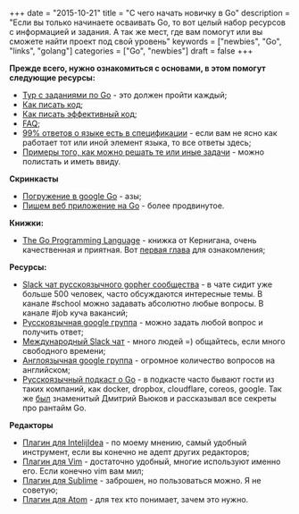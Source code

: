 +++
date = "2015-10-21"
title = "С чего начать новичку в Go"
description = "Если вы только начинаете осваивать Go, то вот целый набор ресурсов с информацией и задания. А так же мест, где вам помогут или вы сможете найти проект под свой уровень"
keywords = ["newbies", "Go", "links", "golang"]
categories = ["Go", "newbies"]
draft = false
+++

**Прежде всего, нужно ознакомиться с основами, в этом помогут следующие ресурсы:**

 - [Тур с заданиями по Go](https://tour.golang.org/welcome/1) - это должен пройти каждый;
 - [Как писать код](http://golang.org/doc/code.html);
 - [Как писать эффективный код](http://golang.org/doc/effective_go.html);
 - [FAQ](http://golang.org/doc/faq);
 - [99% ответов о языке есть в спецификации](http://golang.org/ref/spec) - если вам не ясно как работает тот или иной элемент языка, то все ответы здесь;
 - [Примеры того, как можно решать те или иные задачи](https://gobyexample.com/) - можно полистать и иметь ввиду.

**Скринкасты**

 - [Погружение в google Go](https://www.youtube.com/playlist?list=PLBOo6DBmP5V9CAXxxl6EZxZpMmT_4ZOca) - азы;
 - [Пишем веб приложение на Go](https://www.youtube.com/channel/UC2ZML5bXoJrvAlhsqMVUvXg/videos) - более продвинутое.


**Книжки:** 

 - [The Go Programming Language](http://www.amazon.com/Programming-Language-Addison-Wesley-Professional-Computing/dp/0134190440) - книжка от Кернигана, очень качественная и приятная. Вот [первая глава](http://www.gopl.io/ch1.pdf) для ознакомления;

**Ресурсы:**

 - [Slack чат русскоязычного gopher сообщества](4gophers.com/slack) - в чате сидит уже больше 500 человек, часто обсуждаются интересные темы. В канале #school можно задавать абсолютно любые вопросы. В канале #job куча вакансий;
 - [Русскоязычная google группа](https://groups.google.com/forum/#!forum/golang-ru) - можно задать любой вопрос и получить ответ;
 - [Международный Slack чат](http://bit.ly/go-slack-signup) - много людей =) общайтесь, если много свободного времени;
 - [Англоязычная google группа](https://groups.google.com/forum/#!forum/golang-nuts) - огромное количество вопросов на английском;
 - [Русскоязычный подкаст о Go](http://golangshow.com) - в подкасте часто бывают гости из таких компаний, как docker, dropbox, cloudflare, coreos, google. Так же [был](http://golangshow.com/episode/2015/09-03-016/) знаменитый Дмитрий Вьюков и рассказывал все секреты про рантайм Go.

**Редакторы**

 - [Плагин для IntelijIdea](https://github.com/go-lang-plugin-org/go-lang-idea-plugin) - по моему мнению, самый удобный инструмент, если вы конечно не адепт других редакторов;
 - [Плагин для Vim](https://github.com/fatih/vim-go) - достаточно удобный, многие используют именно его. Если конечно vim вам мил;
 - [Плагин для Sublime](https://github.com/DisposaBoy/GoSublime) - заброшен, но пользоваться можно. Я не советую;
 - [Плагин для Atom](https://github.com/joefitzgerald/go-plus) - для тех кто понимает, зачем это нужно.

